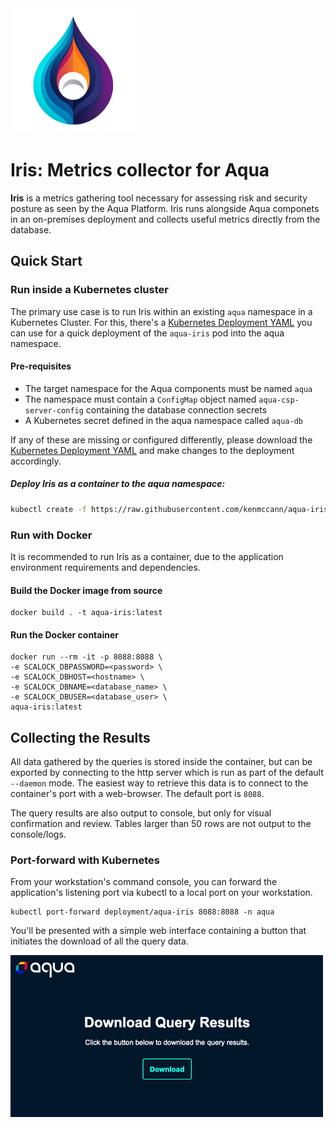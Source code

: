 <img src=".github/assets/iris.png" width="200" alt="aqua-iris logo">

# Iris: Metrics collector for Aqua

**Iris** is a metrics gathering tool necessary for assessing risk and security posture as seen by the Aqua Platform. Iris runs alongside Aqua componets in an on-premises deployment and collects useful metrics directly from the database.

## Quick Start

### Run inside a Kubernetes cluster

The primary use case is to run Iris within an existing `aqua` namespace in a Kubernetes Cluster.  For this, there's a [Kubernetes Deployment YAML](https://raw.githubusercontent.com/kenmccann/aqua-iris/main/aqua-iris-deploy.yaml) you can use for a quick deployment of the `aqua-iris` pod into the aqua namespace.

#### Pre-requisites

- The target namespace for the Aqua components must be named `aqua`
- The namespace must contain a `ConfigMap` object named `aqua-csp-server-config` containing the database connection secrets
- A Kubernetes secret defined in the aqua namespace called `aqua-db`

If any of these are missing or configured differently, please download the [Kubernetes Deployment YAML](https://raw.githubusercontent.com/kenmccann/aqua-iris/main/aqua-iris-deploy.yaml) and make changes to the deployment accordingly.

##### Deploy Iris as a container to the aqua namespace:

``` bash
kubectl create -f https://raw.githubusercontent.com/kenmccann/aqua-iris/main/aqua-iris-deploy.yaml
```

### Run with Docker

It is recommended to run Iris as a container, due to the application environment requirements and dependencies. 

#### Build the Docker image from source

```
docker build . -t aqua-iris:latest
```

#### Run the Docker container

```
docker run --rm -it -p 8088:8088 \
-e SCALOCK_DBPASSWORD=<password> \
-e SCALOCK_DBHOST=<hostname> \
-e SCALOCK_DBNAME=<database_name> \
-e SCALOCK_DBUSER=<database_user> \
aqua-iris:latest
```

## Collecting the Results

All data gathered by the queries is stored inside the container, but can be exported by connecting to the http server which is run as part of the default `--daemon` mode.  The easiest way to retrieve this data is to connect to the container's port with a web-browser.  The default port is `8088`.

The query results are also output to console, but only for visual confirmation and review.  Tables larger than 50 rows are not output to the console/logs.

### Port-forward with Kubernetes

From your workstation's command console, you can forward the application's listening port via kubectl to a local port on your workstation.

```
kubectl port-forward deployment/aqua-iris 8088:8088 -n aqua
```

You'll be presented with a simple web interface containing a button that initiates the download of all the query data.

<img src=".github/assets/web-ui.png" width="500" alt="web interface">